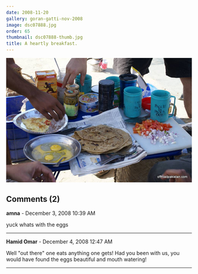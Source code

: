 ```yaml
---
date: 2008-11-20
gallery: goran-gatti-nov-2008
image: dsc07888.jpg
order: 65
thumbnail: dsc07888-thumb.jpg
title: A heartly breakfast.
---
```


![A heartly breakfast.](./dsc07888.jpg)

<div id="comments">

## Comments (2)

**amna** - December  3, 2008 10:39 AM

yuck whats with the eggs

---

**Hamid Omar** - December  4, 2008 12:47 AM

Well "out there" one eats anything one gets! Had you been with us, you would have found the eggs beautiful and mouth watering!

---

</div>